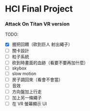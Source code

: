 # HCI Final Project
### Attack On Titan VR version

TODO:

- [x] 握把回饋（砍到巨人 射出繩子）
- [ ] 關卡設計
- [ ] 粒子系統
- [ ] 砍到時畫面的血跡（看要不要再加什麼）
- [ ] skybox
- [ ] slow motion
- [ ] 房子調回來（看會不會當）
- [ ] 音效
- [ ] 方向盤加上行走
- [ ] 加上另一條繩子
- [ ] 在 VR 螢幕顯示 UI
